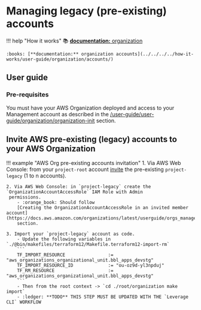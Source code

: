 # Managing legacy (pre-existing) accounts
!!! help "How it works"
    :books: [**documentation:** organization](../../../../how-it-works/user-guide/organization/organization/)
    
    :books: [**documentation:** organization accounts](../../../../how-it-works/user-guide/organization/accounts/)

## User guide

### Pre-requisites
You must have your AWS Organization deployed and access to your Management account as 
described in the [/user-guide/user-guide/organization/organization-init](./organization-init.md) section.

## Invite AWS pre-existing (legacy) accounts to your AWS Organization
!!! example "AWS Org pre-existing accounts invitation"
    1. Via AWS Web Console: from your `project-root` account
     [invite](https://docs.aws.amazon.com/organizations/latest/userguide/orgs_manage_accounts_invites.html) the 
    pre-existing `project-legacy` (1 to n accounts).
    
    2. Via AWS Web Console: in `project-legacy` create the `OrganizationAccountAccessRole` IAM Role with Admin
     permissions.
        - :orange_book: Should follow
        [Creating the OrganizationAccountAccessRole in an invited member account](https://docs.aws.amazon.com/organizations/latest/userguide/orgs_manage_accounts_access.html)
        section.
    
    3. Import your `project-legacy` account as code.
        - Update the following variables in `./@bin/makefiles/terraform12/Makefile.terraform12-import-rm`
        ```
        TF_IMPORT_RESOURCE                := "aws_organizations_organizational_unit.bbl_apps_devstg"
        TF_IMPORT_RESOURCE_ID             := "ou-oz9d-yl3npduj"
        TF_RM_RESOURCE                    := "aws_organizations_organizational_unit.bbl_apps_devstg"
        ```   
        - Then from the root context -> `cd ./root/organization make import`
        - :ledger: **TODO** THIS STEP MUST BE UPDATED WITH THE `Leverage CLI` WORKFLOW
